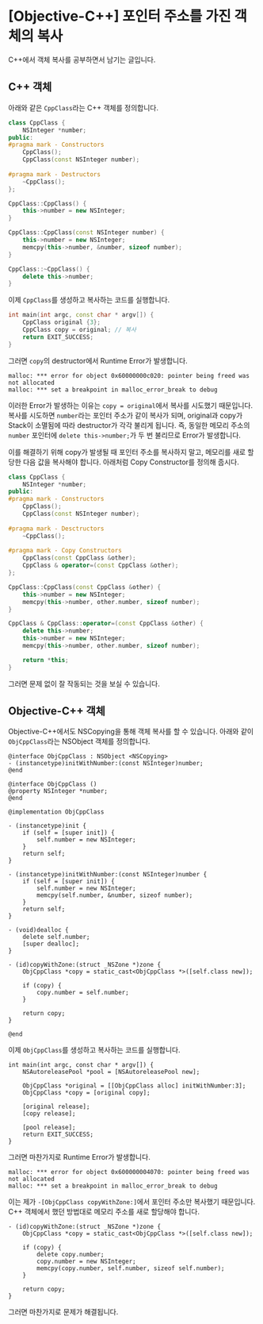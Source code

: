 # [Objective-C++] 포인터 주소를 가진 객체의 복사

C++에서 객체 복사를 공부하면서 남기는 글입니다.

## C++ 객체

아래와 같은 `CppClass`라는 C++ 객체를 정의합니다.

```cpp
class CppClass {
    NSInteger *number;
public:
#pragma mark - Constructors
    CppClass();
    CppClass(const NSInteger number);
    
#pragma mark - Destructors
    ~CppClass();
};
```

```cpp
CppClass::CppClass() {
    this->number = new NSInteger;
}

CppClass::CppClass(const NSInteger number) {
    this->number = new NSInteger;
    memcpy(this->number, &number, sizeof number);
}

CppClass::~CppClass() {
    delete this->number;
}
```

이제 `CppClass`를 생성하고 복사하는 코드를 실행합니다.

```cpp
int main(int argc, const char * argv[]) {
    CppClass original {3};
    CppClass copy = original; // 복사
    return EXIT_SUCCESS;
}
```

그러면 `copy`의 destructor에서 Runtime Error가 발생합니다.

```
malloc: *** error for object 0x60000000c020: pointer being freed was not allocated
malloc: *** set a breakpoint in malloc_error_break to debug
```

이러한 Error가 발생하는 이유는 `copy = original`에서 복사를 시도했기 때문입니다. 복사를 시도하면 `number`라는 포인터 주소가 같이 복사가 되며, original과 copy가 Stack이 소멸됨에 따라 destructor가 각각 불리게 됩니다. 즉, 동일한 메모리 주소의 `number` 포인터에 `delete this->number;`가 두 번 불리므로 Error가 발생합니다.

이를 해결하기 위해 copy가 발생될 때 포인터 주소를 복사하지 말고, 메모리를 새로 할당한 다음 값을 복사해야 합니다. 아래처럼 Copy Constructor를 정의해 줍시다.

```cpp
class CppClass {
    NSInteger *number;
public:
#pragma mark - Constructors
    CppClass();
    CppClass(const NSInteger number);
    
#pragma mark - Desctructors
    ~CppClass();
   
#pragma mark - Copy Constructors
    CppClass(const CppClass &other);
    CppClass & operator=(const CppClass &other);
};
```

```cpp
CppClass::CppClass(const CppClass &other) {
    this->number = new NSInteger;
    memcpy(this->number, other.number, sizeof number);
}

CppClass & CppClass::operator=(const CppClass &other) {
    delete this->number;
    this->number = new NSInteger;
    memcpy(this->number, other.number, sizeof number);

    return *this;
}
```

그러면 문제 없이 잘 작동되는 것을 보실 수 있습니다.

## Objective-C++ 객체

Objective-C++에서도 NSCopying을 통해 객체 복사를 할 수 있습니다. 아래와 같이 `ObjCppClass`라는 NSObject 객체를 정의합니다.

```objc
@interface ObjCppClass : NSObject <NSCopying>
- (instancetype)initWithNumber:(const NSInteger)number;
@end
```

```objc
@interface ObjCppClass ()
@property NSInteger *number;
@end

@implementation ObjCppClass

- (instancetype)init {
    if (self = [super init]) {
        self.number = new NSInteger;
    }
    return self;
}

- (instancetype)initWithNumber:(const NSInteger)number {
    if (self = [super init]) {
        self.number = new NSInteger;
        memcpy(self.number, &number, sizeof number);
    }
    return self;
}

- (void)dealloc {
    delete self.number;
    [super dealloc];
}

- (id)copyWithZone:(struct _NSZone *)zone {
    ObjCppClass *copy = static_cast<ObjCppClass *>([self.class new]);
    
    if (copy) {
        copy.number = self.number;
    }
    
    return copy;
}

@end
```

이제 `ObjCppClass`를 생성하고 복사하는 코드를 실행합니다.

```objc
int main(int argc, const char * argv[]) {
    NSAutoreleasePool *pool = [NSAutoreleasePool new];

    ObjCppClass *original = [[ObjCppClass alloc] initWithNumber:3];
    ObjCppClass *copy = [original copy];

    [original release];
    [copy release];

    [pool release];
    return EXIT_SUCCESS;
}

```

그러면 마찬가지로 Runtime Error가 발생합니다.

```
malloc: *** error for object 0x600000004070: pointer being freed was not allocated
malloc: *** set a breakpoint in malloc_error_break to debug
```

이는 제가 `-[ObjCppClass copyWithZone:]`에서 포인터 주소만 복사했기 때문입니다. C++ 객체에서 했던 방법대로 메모리 주소를 새로 할당해야 합니다.

```objc
- (id)copyWithZone:(struct _NSZone *)zone {
    ObjCppClass *copy = static_cast<ObjCppClass *>([self.class new]);
    
    if (copy) {
        delete copy.number;
        copy.number = new NSInteger;
        memcpy(copy.number, self.number, sizeof self.number);
    }
    
    return copy;
}
```

그러면 마찬가지로 문제가 해결됩니다.
